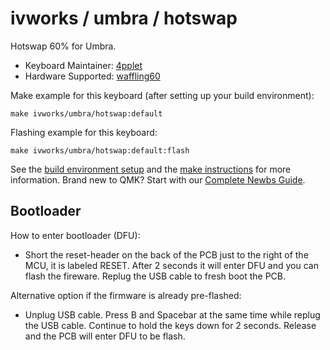 # ivworks / umbra / hotswap

Hotswap 60% for Umbra.

* Keyboard Maintainer: [4pplet](https://github.com/josephawilliamsiv)
* Hardware Supported: [waffling60](https://www.iv-works.com)

Make example for this keyboard (after setting up your build environment):

    make ivworks/umbra/hotswap:default

Flashing example for this keyboard:

    make ivworks/umbra/hotswap:default:flash

See the [build environment setup](https://docs.qmk.fm/#/getting_started_build_tools) and the [make instructions](https://docs.qmk.fm/#/getting_started_make_guide) for more information. Brand new to QMK? Start with our [Complete Newbs Guide](https://docs.qmk.fm/#/newbs).

## Bootloader

How to enter bootloader (DFU):
* Short the reset-header on the back of the PCB just to the right of the MCU, it is labeled RESET. After 2 seconds it will enter DFU and you can flash the fireware. Replug the USB cable to fresh boot the PCB.

Alternative option if the firmware is already pre-flashed:
* Unplug USB cable. Press B and Spacebar at the same time while replug the USB cable. Continue to hold the keys down for 2 seconds. Release and the PCB will enter DFU to be flash.
